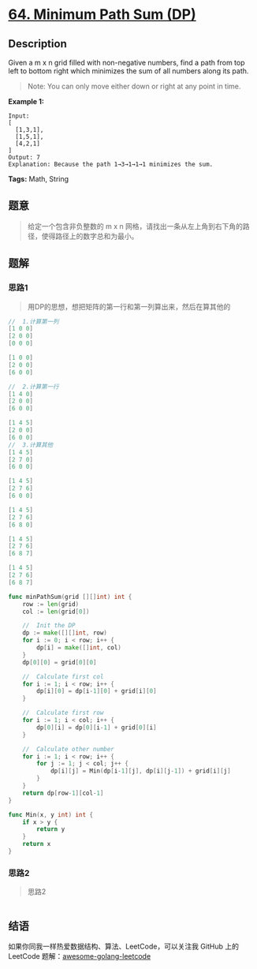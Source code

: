 # [64. Minimum Path Sum (DP) ][title]

## Description

Given a m x n grid filled with non-negative numbers, find a path from top left to bottom right which minimizes the sum of all numbers along its path.

> Note: You can only move either down or right at any point in time.

**Example 1:**

```
Input:
[
  [1,3,1],
  [1,5,1],
  [4,2,1]
]
Output: 7
Explanation: Because the path 1→3→1→1→1 minimizes the sum.
```


**Tags:** Math, String

## 题意
>给定一个包含非负整数的 m x n 网格，请找出一条从左上角到右下角的路径，使得路径上的数字总和为最小。


## 题解
### 思路1
> 用DP的思想，想把矩阵的第一行和第一列算出来，然后在算其他的
```go
//  1.计算第一列
[1 0 0]
[2 0 0]
[0 0 0]

[1 0 0]
[2 0 0]
[6 0 0]

//  2.计算第一行
[1 4 0]
[2 0 0]
[6 0 0]

[1 4 5]
[2 0 0]
[6 0 0]
//  3.计算其他
[1 4 5]
[2 7 0]
[6 0 0]

[1 4 5]
[2 7 6]
[6 0 0]

[1 4 5]
[2 7 6]
[6 8 0]

[1 4 5]
[2 7 6]
[6 8 7]

[1 4 5]
[2 7 6]
[6 8 7]

```

```go
func minPathSum(grid [][]int) int {
	row := len(grid)
	col := len(grid[0])

	//	Init the DP
	dp := make([][]int, row)
	for i := 0; i < row; i++ {
		dp[i] = make([]int, col)
	}
	dp[0][0] = grid[0][0]

	//	Calculate first col
	for i := 1; i < row; i++ {
		dp[i][0] = dp[i-1][0] + grid[i][0]
	}

	//	Calculate first row
	for i := 1; i < col; i++ {
		dp[0][i] = dp[0][i-1] + grid[0][i]
	}

	//	Calculate other number
	for i := 1; i < row; i++ {
		for j := 1; j < col; j++ {
			dp[i][j] = Min(dp[i-1][j], dp[i][j-1]) + grid[i][j]
		}
	}
	return dp[row-1][col-1]
}

func Min(x, y int) int {
	if x > y {
		return y
	}
	return x
}

```

### 思路2
> 思路2
```go

```

## 结语

如果你同我一样热爱数据结构、算法、LeetCode，可以关注我 GitHub 上的 LeetCode 题解：[awesome-golang-leetcode][me]

[title]: https://leetcode.com/problems/minimum-path-sum/
[me]: https://github.com/kylesliu/awesome-golang-leetcode
